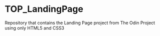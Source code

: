 # TOP_LandingPage
Repository that contains the Landing Page project from The Odin Project using only HTML5 and CSS3
